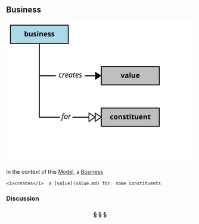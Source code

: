 ## Business

![business](business.svg)

In the context of this [Model](model.md), a [Business](business.md)

```
<i>creates</i>  a [value](value.md) for  some constituents
```

### Discussion



<h3 align="center"><b>&sect; &sect; &sect;</b></h3>
